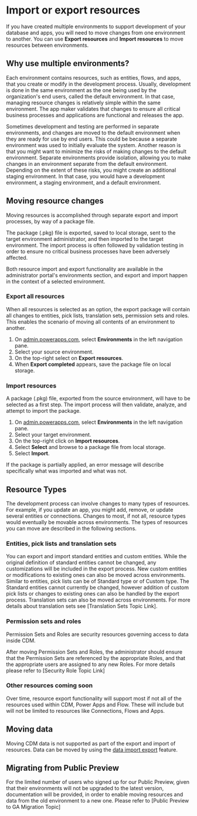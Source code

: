 <properties
	pageTitle="Import or export resources | Microsoft Common Data Model"
	description="Import or export resources"
	services="powerapps"
	documentationCenter="na"
	authors="nimakms"
	manager="robinarh"
	editor=""
	tags=""/>

<tags
   ms.service="powerapps"
   ms.devlang="na"
   ms.topic="article"
   ms.tgt_pltfrm="na"
   ms.workload="na"
   ms.date="10/06/2016"
   ms.author=""/>

# Import or export resources #
If you have created multiple environments to support development of your database and apps, you will need to move changes from one environment to another. You can use **Export resources** and **Import resources** to move resources between environments.

## Why use multiple environments? ##
Each environment contains resources, such as entities, flows, and apps, that you create or modify in the development process. Usually, development is done in the same environment as the one being used by the organization's end users, called the default environment. In that case, managing resource changes is relatively simple within the same environment. The app maker validates that changes to ensure all critical business processes and applications are functional and releases the app.

Sometimes development and testing are performed in separate environments, and changes are moved to the default environment when they are ready for use by end users. This could be because a separate environment was used to initially evaluate the system. Another reason is that you might want to minimize the risks of making changes to the default environment. Separate environments provide isolation, allowing you to make changes in an environment separate from the default environment. Depending on the extent of these risks, you might create an additional staging environment. In that case, you would have a development environment, a staging environment, and a default environment.

## Moving resource changes ##
Moving resources is accomplished through separate export and import processes, by way of a package file.
<!--Either, all resources can be exported as one package, or specific resources would have to be selected for export. In either case a -->
The package (.pkg) file is exported, saved to local storage, sent to the target environment administrator, and then imported to the target environment. The import process is often followed by validation testing in order to ensure no critical business processes have been adversely affected.

Both resource import and export functionality are available in the administrator portal's environments section, and export and import happen in the context of a selected environment.

### Export all resources ###
When all resources is selected as an option, the export package will contain all changes to entities, pick lists, translation sets, permission sets and roles. This enables the scenario of moving all contents of an environment to another.
<!-- This feature will be turned on in subsequent sprints
### Exporting specific resources ###

When specific resources option is selected, the user will get a chance to manually select specific resources, at first from entities, pick lists, and translation sets. During the second step, security resources are automatically selected based on entity selection from previous step, but user will have a chance to manually modify selection.
-->

1. On [admin.powerapps.com](https://admin.powerapps.com), select **Environments** in the left navigation pane.
1. Select your source environment.
1. On the top-right select on **Export resources**.
1. When **Export completed** appears, save the package file on local storage.

### Import resources ###

A package (.pkg) file, exported from the source environment, will have to be selected as a first step. The import process will then validate, analyze, and attempt to import the package.
<!-- This feature will light up in later sprints
As part of the import process, if the analysis reveals conflicts, the details of those conflicts are presented to user before the final import step. Some of these conflicts will block the process from completing, and as such these are flagged, and the process will be terminated. Assuming there are no blocking conflicts, detailed information will be provided regarding any non-blocking conflicts, including the related resource information, the type of change being applied, the reason behind the conflict, what will happen as part of import, and next steps if applicable.

As an example, in cases where an entity field is removed, the conflict is handled by keeping the old field and underlying data, and instructing the user to manually delete it if needed.
-->

1. On [admin.powerapps.com](https://admin.powerapps.com), select **Environments** in the left navigation pane.
1. Select your target environment.
1. On the top-right click on **Import resources**.
1. Select **Select** and browse to a package file from local storage.
1. Select **Import**.

If the package is partially applied, an error message will describe specifically what was imported and what was not.

## Resource Types

The development process can involve changes to many types of resources. For example, if you update an app, you might add, remove, or update several entities or connections. Changes to most, if not all, resource types would eventually be movable across environments. The types of resources you can move are described in the following sections.

### Entities, pick lists and translation sets

You can export and import standard entities and custom entities. While the original definition of standard entities cannot be changed, any customizations will be included in the export process. New custom entities or modifications to existing ones can also be moved across environments. Similar to entities, pick lists can be of Standard type or of Custom type. The Standard entities cannot currently be changed, however addition of custom pick lists or changes to existing ones can also be handled by the export process. Translation sets can also be moved across environments. For more details about translation sets see [Translation Sets Topic Link].

### Permission sets and roles

Permission Sets and Roles are security resources governing access to data inside CDM.
<!-- This feature will light up in later sprints   -- When going with the option of selecting specific resources, some permission sets may be automatically selected, if the user already selected entities referencing them. Similarly, some roles may be automatically selected, if any contained permission sets are already selected. User will be able to manually modify selection. -->
After moving Permission Sets and Roles, the administrator should ensure that the Permission Sets are referenced by the appropriate Roles, and that the appropriate users are assigned to any new Roles. For more details please refer to [Security Role Topic Link]

### Other resources coming soon

Over time, resource export functionality will support most if not all of the resources used within CDM, Power Apps and Flow. These will include but will not be limited to resources like Connections, Flows and Apps.

## Moving data ##

Moving CDM data is not supported as part of the export and import of resources. Data can be moved by using the [data import export](/powerapps/data-platform-export-data.md) feature.


## Migrating from Public Preview ##

For the limited number of users who signed up for our Public Preview, given that their environments will not be upgraded to the latest version, documentation will be provided, in order to enable moving resources and data from the old environment to a new one. Please refer to [Public Preview to GA Migration Topic]
